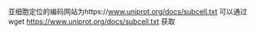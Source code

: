 亚细胞定位的编码网站为https://www.uniprot.org/docs/subcell.txt
可以通过wget https://www.uniprot.org/docs/subcell.txt 获取